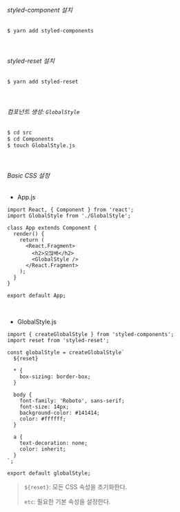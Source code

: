###### styled-component 설치

```bash
$ yarn add styled-components
```

<br>

###### styled-reset 설치

```bash
$ yarn add styled-reset
```

<br>

###### 컴포넌트 생성: `GlobalStyle`

```bash
$ cd src
$ cd Components
$ touch GlobalStyle.js
```

<br>

###### Basic CSS 설정

- App.js

```react
import React, { Component } from 'react';
import GlobalStyle from './GlobalStyle';

class App extends Component {
  render() {
    return (
      <React.Fragment>
        <h2>오많배</h2>
        <GlobalStyle />
      </React.Fragment>
    );
  }
}

export default App;
```

<br>

- GlobalStyle.js

```react
import { createGlobalStyle } from 'styled-components';
import reset from 'styled-reset';

const globalStyle = createGlobalStyle`
  ${reset}

  * {
    box-sizing: border-box;
  }

  body {
    font-family: 'Roboto', sans-serif;
    font-size: 14px;
    background-color: #141414;
    color: #ffffff;
  }
  
  a {
    text-decoration: none;
    color: inherit;
  }
`;

export default globalStyle;
```

> `${reset}`: 모든 CSS 속성을 초기화한다.
>
> `etc`: 필요한 기본 속성을 설정한다.

<br>

<br>